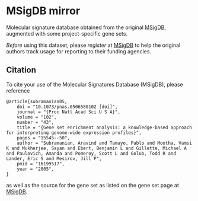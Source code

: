 # MSigDB mirror

Molecular signature database obtained from the original [MSigDB][1], augmented
with some project-specific gene sets.

_Before_ using this dataset, please *register* at [MSigDB][1] to help the
original authors track usage for reporting to their funding agencies.


## Citation

To cite your use of the Molecular Signatures Database (MSigDB), please
reference

```
@article{subramanian05,
	doi = "10.1073/pnas.0506580102 [doi]",
	journal = "{Proc Natl Acad Sci U S A}",
	volume = "102",
	number = "43",
	title = "{Gene set enrichment analysis: a knowledge-based approach for interpreting genome-wide expression profiles}",
	pages = "15545--50",
	author = "Subramanian, Aravind and Tamayo, Pablo and Mootha, Vamsi K and Mukherjee, Sayan and Ebert, Benjamin L and Gillette, Michael A and Paulovich, Amanda and Pomeroy, Scott L and Golub, Todd R and Lander, Eric S and Mesirov, Jill P",
	pmid = "16199517",
	year = "2005",
}
```

as well as the source for the gene set as listed on the gene set page at [MSigDB][1].

[1]: http://software.broadinstitute.org/gsea/msigdb

